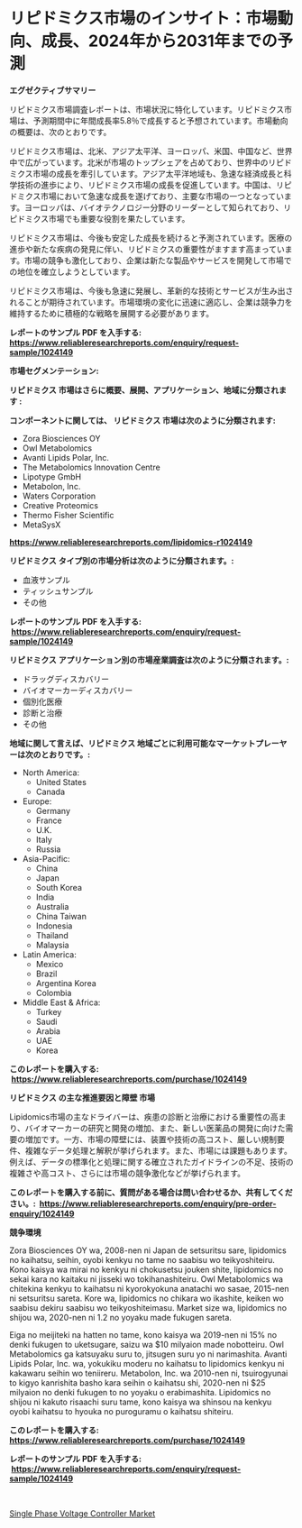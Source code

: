 <p><h1>リピドミクス市場のインサイト：市場動向、成長、2024年から2031年までの予測</h1></p><p><strong>エグゼクティブサマリー</strong></p>
<p><p>リピドミクス市場調査レポートは、市場状況に特化しています。リピドミクス市場は、予測期間中に年間成長率5.8％で成長すると予想されています。市場動向の概要は、次のとおりです。</p><p>リピドミクス市場は、北米、アジア太平洋、ヨーロッパ、米国、中国など、世界中で広がっています。北米が市場のトップシェアを占めており、世界中のリピドミクス市場の成長を牽引しています。アジア太平洋地域も、急速な経済成長と科学技術の進歩により、リピドミクス市場の成長を促進しています。中国は、リピドミクス市場において急速な成長を遂げており、主要な市場の一つとなっています。ヨーロッパは、バイオテクノロジー分野のリーダーとして知られており、リピドミクス市場でも重要な役割を果たしています。</p><p>リピドミクス市場は、今後も安定した成長を続けると予測されています。医療の進歩や新たな疾病の発見に伴い、リピドミクスの重要性がますます高まっています。市場の競争も激化しており、企業は新たな製品やサービスを開発して市場での地位を確立しようとしています。</p><p>リピドミクス市場は、今後も急速に発展し、革新的な技術とサービスが生み出されることが期待されています。市場環境の変化に迅速に適応し、企業は競争力を維持するために積極的な戦略を展開する必要があります。</p></p>
<p><strong>レポートのサンプル PDF を入手する: <a href="https://www.reliableresearchreports.com/enquiry/request-sample/1024149">https://www.reliableresearchreports.com/enquiry/request-sample/1024149</a></strong></p>
<p><strong>市場セグメンテーション:</strong></p>
<p><strong> リピドミクス 市場はさらに概要、展開、アプリケーション、地域に分類されます :</strong></p>
<p><strong>コンポーネントに関しては、 リピドミクス 市場は次のように分類されます: &nbsp;</strong></p>
<p><ul><li>Zora Biosciences OY</li><li>Owl Metabolomics</li><li>Avanti Lipids Polar, Inc.</li><li>The Metabolomics Innovation Centre</li><li>Lipotype GmbH</li><li>Metabolon, Inc.</li><li>Waters Corporation</li><li>Creative Proteomics</li><li>Thermo Fisher Scientific</li><li>MetaSysX</li></ul></p>
<p><strong><a href="https://www.reliableresearchreports.com/lipidomics-r1024149">https://www.reliableresearchreports.com/lipidomics-r1024149</a></strong></p>
<p><strong> リピドミクス タイプ別の市場分析は次のように分類されます。:</strong></p>
<p><ul><li>血液サンプル</li><li>ティッシュサンプル</li><li>その他</li></ul></p>
<p><strong>レポートのサンプル PDF を入手する: &nbsp;<a href="https://www.reliableresearchreports.com/enquiry/request-sample/1024149">https://www.reliableresearchreports.com/enquiry/request-sample/1024149</a></strong></p>
<p><strong> リピドミクス アプリケーション別の市場産業調査は次のように分類されます。:</strong></p>
<p><ul><li>ドラッグディスカバリー</li><li>バイオマーカーディスカバリー</li><li>個別化医療</li><li>診断と治療</li><li>その他</li></ul></p>
<p><strong>地域に関して言えば、リピドミクス 地域ごとに利用可能なマーケットプレーヤーは次のとおりです。:</strong></p>
<p><ul>
    <li>
        North America:
        <ul>
            <li>United States</li>
            <li>Canada</li>
        </ul>
    </li>
    <li>
        Europe:
        <ul>
            <li>Germany</li>
            <li>France</li>
            <li>U.K.</li>
            <li>Italy</li>
            <li>Russia</li>
        </ul>
    </li>
    <li>
        Asia-Pacific:
        <ul>
            <li>China</li>
            <li>Japan</li>
            <li>South Korea</li>
            <li>India</li>
            <li>Australia</li>
            <li>China Taiwan</li>
            <li>Indonesia</li>
            <li>Thailand</li>
            <li>Malaysia</li>
        </ul>
    </li>
    <li>
        Latin America:
        <ul>
            <li>Mexico</li>
            <li>Brazil</li>
            <li>Argentina Korea</li>
            <li>Colombia</li>
        </ul>
    </li>
    <li>
        Middle East & Africa:
        <ul>
            <li>Turkey</li>
            <li>Saudi</li>
            <li>Arabia</li>
            <li>UAE</li>
            <li>Korea</li>
        </ul>
    </li>
    </ul></p>
<p><strong>このレポートを購入する: &nbsp;<a href="https://www.reliableresearchreports.com/purchase/1024149">https://www.reliableresearchreports.com/purchase/1024149</a></strong></p>
<p><strong>リピドミクス の主な推進要因と障壁 市場</strong></p>
<p><p>Lipidomics市場の主なドライバーは、疾患の診断と治療における重要性の高まり、バイオマーカーの研究と開発の増加、また、新しい医薬品の開発に向けた需要の増加です。一方、市場の障壁には、装置や技術の高コスト、厳しい規制要件、複雑なデータ処理と解釈が挙げられます。また、市場には課題もあります。例えば、データの標準化と処理に関する確立されたガイドラインの不足、技術の複雑さや高コスト、さらには市場の競争激化などが挙げられます。</p></p>
<p><strong>このレポートを購入する前に、質問がある場合は問い合わせるか、共有してください。:&nbsp; <a href="https://www.reliableresearchreports.com/enquiry/pre-order-enquiry/1024149">https://www.reliableresearchreports.com/enquiry/pre-order-enquiry/1024149</a></strong></p>
<p><strong>競争環境</strong></p>
<p><p>Zora Biosciences OY wa, 2008-nen ni Japan de setsuritsu sare, lipidomics no kaihatsu, seihin, oyobi kenkyu no tame no saabisu wo teikyoshiteiru. Kono kaisya wa mirai no kenkyu ni chokusetsu jouken shite, lipidomics no sekai kara no kaitaku ni jisseki wo tokihanashiteiru. Owl Metabolomics wa chitekina kenkyu to kaihatsu ni kyorokyokuna anatachi wo sasae, 2015-nen ni setsuritsu sareta. Kore wa, lipidomics no chikara wo ikashite, keiken wo saabisu dekiru saabisu wo teikyoshiteimasu. Market size wa, lipidomics no shijou wa, 2020-nen ni 1.2 no yoyaku made fukugen sareta. </p><p>Eiga no meijiteki na hatten no tame, kono kaisya wa 2019-nen ni 15% no denki fukugen to uketsugare, saizu wa $10 milyaion made nobotteiru. Owl Metabolomics ga katsuyaku suru to, jitsugen suru yo ni narimashita. Avanti Lipids Polar, Inc. wa, yokukiku moderu no kaihatsu to lipidomics kenkyu ni kakawaru seihin wo teniireru. Metabolon, Inc. wa 2010-nen ni, tsuirogyunai to kigyo kanrishita basho kara seihin o kaihatsu shi, 2020-nen ni $25 milyaion no denki fukugen to no yoyaku o erabimashita. Lipidomics no shijou ni kakuto risaachi suru tame, kono kaisya wa shinsou na kenkyu oyobi kaihatsu to hyouka no puroguramu o kaihatsu shiteiru.</p></p>
<p><strong>このレポートを購入する: &nbsp; <a href="https://www.reliableresearchreports.com/purchase/1024149">https://www.reliableresearchreports.com/purchase/1024149</a></strong></p>
<p><strong>レポートのサンプル PDF を入手する: &nbsp;<a href="https://www.reliableresearchreports.com/enquiry/request-sample/1024149">https://www.reliableresearchreports.com/enquiry/request-sample/1024149</a></strong><strong></strong></p>
<p>&nbsp;</p>
<p><p><a href="https://meowing-lemming-dd3.notion.site/Single-Phase-Voltage-Controller-Market-Share-Evolution-and-Market-Growth-Trends-2024-2031-7f18b723fc4f4c9293620a78c38129cc">Single Phase Voltage Controller Market</a></p></p>